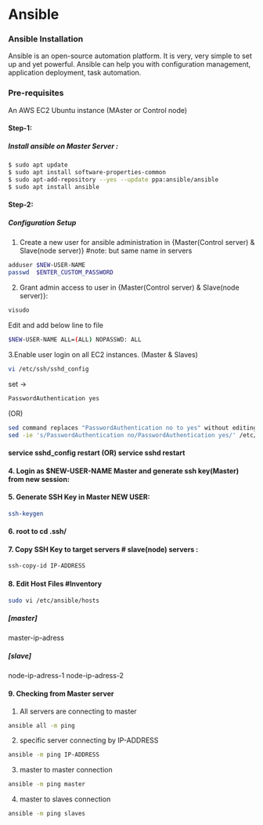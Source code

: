 # Ansible

### Ansible Installation
Ansible is an open-source automation platform. It is very, very simple to set up and yet powerful. Ansible can help you with configuration management, application deployment, task automation.

### Pre-requisites
An AWS EC2 Ubuntu instance (MAster or Control node)


#### Step-1: 

##### Install ansible on Master Server :
```sh
$ sudo apt update
$ sudo apt install software-properties-common
$ sudo apt-add-repository --yes --update ppa:ansible/ansible
$ sudo apt install ansible
```


#### Step-2:

##### Configuration Setup

1. Create a new user for ansible administration in {Master(Control server) & Slave(node server)} #note: but same name in servers
```sh
adduser $NEW-USER-NAME
passwd  $ENTER_CUSTOM_PASSWORD
```

2. Grant admin access to user in {Master(Control server) & Slave(node server)}:
```sh
visudo 
```
Edit and add below line to file 
```sh 
$NEW-USER-NAME ALL=(ALL) NOPASSWD: ALL 
```

3.Enable user login on all EC2 instances. (Master & Slaves)
```sh
vi /etc/ssh/sshd_config
```
set ->  
```sh 
PasswordAuthentication yes
```
(OR)
```sh 
sed command replaces "PasswordAuthentication no to yes" without editing file
sed -ie 's/PasswordAuthentication no/PasswordAuthentication yes/' /etc/ssh/sshd_config		
```
#### service	sshd_config restart	 (OR) service sshd restart

#### 4. Login as $NEW-USER-NAME 	Master and generate ssh key(Master) from new session:
	
#### 5. Generate SSH Key in Master NEW USER:
```sh 
ssh-keygen 
```
#### 6.	root to  cd .ssh/
#### 7. Copy SSH Key to  target servers # slave(node) servers	:
```sh 
ssh-copy-id IP-ADDRESS 
```
#### 8. Edit Host Files  #Inventory
```sh 
sudo vi /etc/ansible/hosts 
```
##### [master]
master-ip-adress
		
##### [slave]
node-ip-adress-1
node-ip-adress-2

#### 9. Checking from Master server
1. All servers are connecting to master
```sh 
ansible all -m ping 
```

2. specific server connecting by IP-ADDRESS
```sh 
ansible -m ping IP-ADDRESS
```

3. master to master connection
```sh 
ansible -m ping master 
``` 

4. master to slaves connection
```sh
ansible -m ping slaves
```
